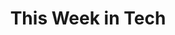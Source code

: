 ---
title:         "This Week in Tech"
description:   "Your first podcast of the week is the last word in tech. Join Leo Laporte, Patrick Norton, Kevin Rose, John C. Dvorak, and other tech luminaries in a roundtable discussion of the latest trends in digital technology. Winner of the 2005 People's Choice Podcast Award for best overall podcast and Best Technology Podcast. Released every Sunday by midnight Pacific."
url-thumbnail: "http://twit.cachefly.net/coverart/twit/twit1400audio.jpg"
url-rss:       "http://leoville.tv/podcasts/twit.xml"
url-web:       "http://twit.tv/twit"
url-itunes:    "https://itunes.apple.com/us/podcast/this-week-in-tech-mp3/id73329404?mt=2&uo=4"
---